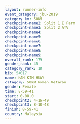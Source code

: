 ```yaml
---
layout: runner-info 
event_category: jbu-2019 
category_km: 50KM 
checkpoint-name2: Split 1 E Farm 
checkpoint-name3: Split 2 ATV 
checkpoint-name4: 
checkpoint-name5: 
checkpoint-name6: 
checkpoint-name7: 
checkpoint-name8: 
checkpoint-name9: 
overall_rank: 179
gender_rank: 45
category_rank: 18
bib: 54017
name: NAH KIM HUAY
category: 50KM Women Veteran
gender: Female
time: 8-59-41
start: 0-00.0
checkpoint2: 4-16-49
checkpoint3: 8-18-48
finish: 8-59-41
country: Malaysia
---
```

